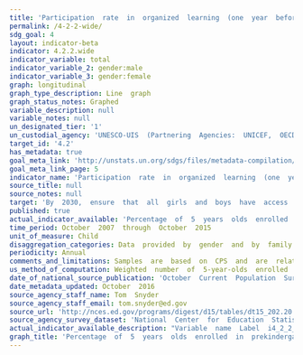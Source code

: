 ```yaml
---
title: 'Participation  rate  in  organized  learning  (one  year  before  the  official  primary  entry  age),  by  sex'
permalink: /4-2-2-wide/
sdg_goal: 4
layout: indicator-beta
indicator: 4.2.2.wide
indicator_variable: total
indicator_variable_2: gender:male
indicator_variable_3: gender:female
graph: longitudinal
graph_type_description: Line  graph
graph_status_notes: Graphed
variable_description: null
variable_notes: null
un_designated_tier: '1'
un_custodial_agency: 'UNESCO-UIS  (Partnering  Agencies:  UNICEF,  OECD)'
target_id: '4.2'
has_metadata: true
goal_meta_link: 'http://unstats.un.org/sdgs/files/metadata-compilation/Metadata-Goal-4.pdf'
goal_meta_link_page: 5
indicator_name: 'Participation  rate  in  organized  learning  (one  year  before  the  official  primary  entry  age),  by  sex'
source_title: null
source_notes: null
target: 'By  2030,  ensure  that  all  girls  and  boys  have  access  to  quality  early  childhood  development,  care  and  pre-primary  education  so  that  they  are  ready  for  primary  education.'
published: true
actual_indicator_available: 'Percentage  of  5  years  olds  enrolled  in  organized  learning  (prekindergarten,  kindergarten,  or  first  or  higher  grade'
time_period: October  2007  through  October  2015
unit_of_measure: Child
disaggregation_categories: Data  provided  by  gender  and  by  family  income  quintile  (lowest  and  higest)
periodicity: Annual
comments_and_limitations: Samples  are  based  on  CPS  and  are  relatively  small.
us_method_of_computation: Weighted  number  of  5-year-olds  enrolled  divided  by  5-year-old  population
date_of_national_source_publication: 'October  Current  Population  Survey,  2007  through  2015'
date_metadata_updated: October  2016
source_agency_staff_name: Tom  Snyder
source_agency_staff_email: tom.snyder@ed.gov
source_url: 'http://nces.ed.gov/programs/digest/d15/tables/dt15_202.20.asp?current=yes'
source_agency_survey_dataset: 'National  Center  for  Education  Statistics  tabulation  of  Census  Bureau  Current  Population  Survey'
actual_indicator_available_description: "Variable  name  Label  i4_2_2_total\t  Total  i4_2_2_male\t  Male  i4_2_2_female  \tFemale  i4_2_2_q1_low\t  Lowest  quintile  (Q1)  i4_2_2_q2_middle_low\tMiddle  low  quintile  (Q2)  i4_2_2_q3_middle\t  Middle  quintile  (Q3)  i4_2_2_q4_middle_high\tMiddle  high  quintile  (Q4)  i4_2_2_q5_high\t  Highest  quintile  (Q5)"
graph_title: 'Percentage  of  5  years  olds  enrolled  in  prekindergarten,  kindergarten,  or  first  or  higher  grade  in  the  US  '
---
```


